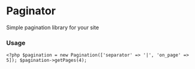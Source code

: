 # Paginator
Simple pagination library for your site

### Usage
`<?php
    $pagination = new Pagination(['separator' => '|', 'on_page' => 5]);
    $pagination->getPages(4);
`
